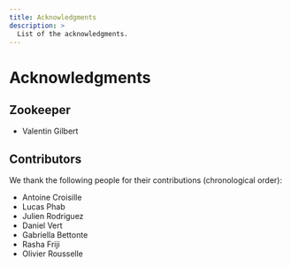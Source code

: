 ```yaml
---
title: Acknowledgments
description: >
  List of the acknowledgments.
---
```

# Acknowledgments

## Zookeeper

- Valentin Gilbert <a href="https://www.linkedin.com/in/valentin-gilbert/?locale=en_US" target="_blank"><i class="fa fa-linkedin-square fa-icon-color" aria-hidden="true"></i></a> <a href="https://scholar.google.com/citations?user=mjsYBrYAAAAJ&hl=en&oi=ao" target="_blank"><i class="fa fa-graduation-cap fa-icon-color" aria-hidden="true"></i></a>  

## Contributors

We thank the following people for their contributions (chronological order):  
- Antoine Croisille <a href="https://www.linkedin.com/in/antoine-croisille-4781b213a/?locale=en_US" target="_blank"><i class="fa fa-linkedin-square fa-icon-color" aria-hidden="true"></i></a>  
- Lucas Phab  
- Julien Rodriguez <a href="https://www.linkedin.com/in/julien-rodriguez-460823151/" target="_blank"><i class="fa fa-linkedin-square fa-icon-color" aria-hidden="true"></i></a> <a href="https://scholar.google.com/citations?user=stTtIokAAAAJ&hl=en" target="_blank"><i class="fa fa-graduation-cap fa-icon-color" aria-hidden="true"></i></a>  
- Daniel Vert <a href="https://www.linkedin.com/in/daniel-vert/" target="_blank"><i class="fa fa-linkedin-square fa-icon-color" aria-hidden="true"></i></a> <a href="https://scholar.google.com/citations?user=Wbk2-X8AAAAJ&hl=en" target="_blank"><i class="fa fa-graduation-cap fa-icon-color" aria-hidden="true"></i></a>  
- Gabriella Bettonte <a href="https://www.linkedin.com/in/gabriella-bettonte/" target="_blank"><i class="fa fa-linkedin-square fa-icon-color" aria-hidden="true"></i></a> <a href="https://scholar.google.com/citations?user=qZBPH8kAAAAJ&hl=en" target="_blank"><i class="fa fa-graduation-cap fa-icon-color" aria-hidden="true"></i></a>
- Rasha Friji <a href="https://www.linkedin.com/in/racha-friji/" target="_blank"><i class="fa fa-linkedin-square fa-icon-color" aria-hidden="true"></i></a> <a href="https://scholar.google.com/citations?user=ZIgElloAAAAJ&hl=en" target="_blank"><i class="fa fa-graduation-cap fa-icon-color" aria-hidden="true"></i></a>
- Olivier Rousselle <a href="https://www.linkedin.com/in/olivier-rousselle-30178b12a/" target="_blank"><i class="fa fa-linkedin-square fa-icon-color" aria-hidden="true"></i></a> <a href="https://scholar.google.com/citations?user=qIrNlkgAAAAJ&hl=en" target="_blank"><i class="fa fa-graduation-cap fa-icon-color" aria-hidden="true"></i></a>